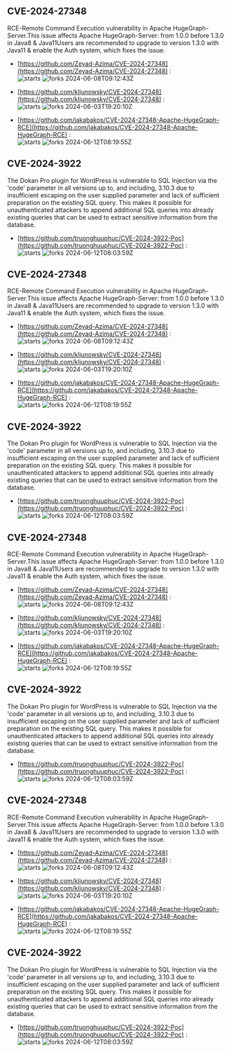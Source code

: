 ## CVE-2024-27348
 RCE-Remote Command Execution vulnerability in Apache HugeGraph-Server.This issue affects Apache HugeGraph-Server: from 1.0.0 before 1.3.0 in Java8 & Java11Users are recommended to upgrade to version 1.3.0 with Java11 & enable the Auth system, which fixes the issue.

- [https://github.com/Zeyad-Azima/CVE-2024-27348](https://github.com/Zeyad-Azima/CVE-2024-27348) :  
![starts](https://img.shields.io/github/stars/Zeyad-Azima/CVE-2024-27348.svg) 
![forks](https://img.shields.io/github/forks/Zeyad-Azima/CVE-2024-27348.svg) 
2024-06-08T09:12:43Z

- [https://github.com/kljunowsky/CVE-2024-27348](https://github.com/kljunowsky/CVE-2024-27348) :  
![starts](https://img.shields.io/github/stars/kljunowsky/CVE-2024-27348.svg) 
![forks](https://img.shields.io/github/forks/kljunowsky/CVE-2024-27348.svg) 
2024-06-03T19:20:10Z

- [https://github.com/jakabakos/CVE-2024-27348-Apache-HugeGraph-RCE](https://github.com/jakabakos/CVE-2024-27348-Apache-HugeGraph-RCE) :  
![starts](https://img.shields.io/github/stars/jakabakos/CVE-2024-27348-Apache-HugeGraph-RCE.svg) 
![forks](https://img.shields.io/github/forks/jakabakos/CVE-2024-27348-Apache-HugeGraph-RCE.svg) 
2024-06-12T08:19:55Z

## CVE-2024-3922
 The Dokan Pro plugin for WordPress is vulnerable to SQL Injection via the 'code' parameter in all versions up to, and including, 3.10.3 due to insufficient escaping on the user supplied parameter and lack of sufficient preparation on the existing SQL query.  This makes it possible for unauthenticated attackers to append additional SQL queries into already existing queries that can be used to extract sensitive information from the database.

- [https://github.com/truonghuuphuc/CVE-2024-3922-Poc](https://github.com/truonghuuphuc/CVE-2024-3922-Poc) :  
![starts](https://img.shields.io/github/stars/truonghuuphuc/CVE-2024-3922-Poc.svg) 
![forks](https://img.shields.io/github/forks/truonghuuphuc/CVE-2024-3922-Poc.svg) 
2024-06-12T08:03:59Z

## CVE-2024-27348
 RCE-Remote Command Execution vulnerability in Apache HugeGraph-Server.This issue affects Apache HugeGraph-Server: from 1.0.0 before 1.3.0 in Java8 & Java11Users are recommended to upgrade to version 1.3.0 with Java11 & enable the Auth system, which fixes the issue.

- [https://github.com/Zeyad-Azima/CVE-2024-27348](https://github.com/Zeyad-Azima/CVE-2024-27348) :  
![starts](https://img.shields.io/github/stars/Zeyad-Azima/CVE-2024-27348.svg) 
![forks](https://img.shields.io/github/forks/Zeyad-Azima/CVE-2024-27348.svg) 
2024-06-08T09:12:43Z

- [https://github.com/kljunowsky/CVE-2024-27348](https://github.com/kljunowsky/CVE-2024-27348) :  
![starts](https://img.shields.io/github/stars/kljunowsky/CVE-2024-27348.svg) 
![forks](https://img.shields.io/github/forks/kljunowsky/CVE-2024-27348.svg) 
2024-06-03T19:20:10Z

- [https://github.com/jakabakos/CVE-2024-27348-Apache-HugeGraph-RCE](https://github.com/jakabakos/CVE-2024-27348-Apache-HugeGraph-RCE) :  
![starts](https://img.shields.io/github/stars/jakabakos/CVE-2024-27348-Apache-HugeGraph-RCE.svg) 
![forks](https://img.shields.io/github/forks/jakabakos/CVE-2024-27348-Apache-HugeGraph-RCE.svg) 
2024-06-12T08:19:55Z

## CVE-2024-3922
 The Dokan Pro plugin for WordPress is vulnerable to SQL Injection via the 'code' parameter in all versions up to, and including, 3.10.3 due to insufficient escaping on the user supplied parameter and lack of sufficient preparation on the existing SQL query.  This makes it possible for unauthenticated attackers to append additional SQL queries into already existing queries that can be used to extract sensitive information from the database.

- [https://github.com/truonghuuphuc/CVE-2024-3922-Poc](https://github.com/truonghuuphuc/CVE-2024-3922-Poc) :  
![starts](https://img.shields.io/github/stars/truonghuuphuc/CVE-2024-3922-Poc.svg) 
![forks](https://img.shields.io/github/forks/truonghuuphuc/CVE-2024-3922-Poc.svg) 
2024-06-12T08:03:59Z

## CVE-2024-27348
 RCE-Remote Command Execution vulnerability in Apache HugeGraph-Server.This issue affects Apache HugeGraph-Server: from 1.0.0 before 1.3.0 in Java8 & Java11Users are recommended to upgrade to version 1.3.0 with Java11 & enable the Auth system, which fixes the issue.

- [https://github.com/Zeyad-Azima/CVE-2024-27348](https://github.com/Zeyad-Azima/CVE-2024-27348) :  
![starts](https://img.shields.io/github/stars/Zeyad-Azima/CVE-2024-27348.svg) 
![forks](https://img.shields.io/github/forks/Zeyad-Azima/CVE-2024-27348.svg) 
2024-06-08T09:12:43Z

- [https://github.com/kljunowsky/CVE-2024-27348](https://github.com/kljunowsky/CVE-2024-27348) :  
![starts](https://img.shields.io/github/stars/kljunowsky/CVE-2024-27348.svg) 
![forks](https://img.shields.io/github/forks/kljunowsky/CVE-2024-27348.svg) 
2024-06-03T19:20:10Z

- [https://github.com/jakabakos/CVE-2024-27348-Apache-HugeGraph-RCE](https://github.com/jakabakos/CVE-2024-27348-Apache-HugeGraph-RCE) :  
![starts](https://img.shields.io/github/stars/jakabakos/CVE-2024-27348-Apache-HugeGraph-RCE.svg) 
![forks](https://img.shields.io/github/forks/jakabakos/CVE-2024-27348-Apache-HugeGraph-RCE.svg) 
2024-06-12T08:19:55Z

## CVE-2024-3922
 The Dokan Pro plugin for WordPress is vulnerable to SQL Injection via the 'code' parameter in all versions up to, and including, 3.10.3 due to insufficient escaping on the user supplied parameter and lack of sufficient preparation on the existing SQL query.  This makes it possible for unauthenticated attackers to append additional SQL queries into already existing queries that can be used to extract sensitive information from the database.

- [https://github.com/truonghuuphuc/CVE-2024-3922-Poc](https://github.com/truonghuuphuc/CVE-2024-3922-Poc) :  
![starts](https://img.shields.io/github/stars/truonghuuphuc/CVE-2024-3922-Poc.svg) 
![forks](https://img.shields.io/github/forks/truonghuuphuc/CVE-2024-3922-Poc.svg) 
2024-06-12T08:03:59Z

## CVE-2024-27348
 RCE-Remote Command Execution vulnerability in Apache HugeGraph-Server.This issue affects Apache HugeGraph-Server: from 1.0.0 before 1.3.0 in Java8 & Java11Users are recommended to upgrade to version 1.3.0 with Java11 & enable the Auth system, which fixes the issue.

- [https://github.com/Zeyad-Azima/CVE-2024-27348](https://github.com/Zeyad-Azima/CVE-2024-27348) :  
![starts](https://img.shields.io/github/stars/Zeyad-Azima/CVE-2024-27348.svg) 
![forks](https://img.shields.io/github/forks/Zeyad-Azima/CVE-2024-27348.svg) 
2024-06-08T09:12:43Z

- [https://github.com/kljunowsky/CVE-2024-27348](https://github.com/kljunowsky/CVE-2024-27348) :  
![starts](https://img.shields.io/github/stars/kljunowsky/CVE-2024-27348.svg) 
![forks](https://img.shields.io/github/forks/kljunowsky/CVE-2024-27348.svg) 
2024-06-03T19:20:10Z

- [https://github.com/jakabakos/CVE-2024-27348-Apache-HugeGraph-RCE](https://github.com/jakabakos/CVE-2024-27348-Apache-HugeGraph-RCE) :  
![starts](https://img.shields.io/github/stars/jakabakos/CVE-2024-27348-Apache-HugeGraph-RCE.svg) 
![forks](https://img.shields.io/github/forks/jakabakos/CVE-2024-27348-Apache-HugeGraph-RCE.svg) 
2024-06-12T08:19:55Z

## CVE-2024-3922
 The Dokan Pro plugin for WordPress is vulnerable to SQL Injection via the 'code' parameter in all versions up to, and including, 3.10.3 due to insufficient escaping on the user supplied parameter and lack of sufficient preparation on the existing SQL query.  This makes it possible for unauthenticated attackers to append additional SQL queries into already existing queries that can be used to extract sensitive information from the database.

- [https://github.com/truonghuuphuc/CVE-2024-3922-Poc](https://github.com/truonghuuphuc/CVE-2024-3922-Poc) :  
![starts](https://img.shields.io/github/stars/truonghuuphuc/CVE-2024-3922-Poc.svg) 
![forks](https://img.shields.io/github/forks/truonghuuphuc/CVE-2024-3922-Poc.svg) 
2024-06-12T08:03:59Z

